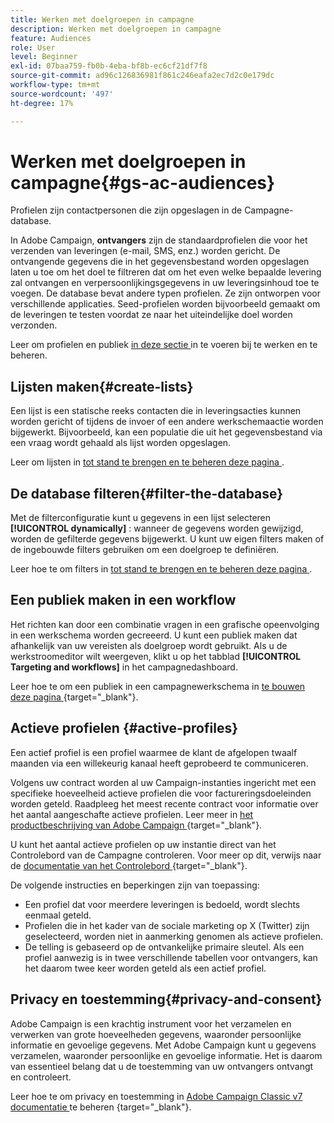 ```yaml
---
title: Werken met doelgroepen in campagne
description: Werken met doelgroepen in campagne
feature: Audiences
role: User
level: Beginner
exl-id: 07baa759-fb0b-4eba-bf8b-ec6cf21df7f8
source-git-commit: ad96c126836981f861c246eafa2ec7d2c0e179dc
workflow-type: tm+mt
source-wordcount: '497'
ht-degree: 17%

---
```


# Werken met doelgroepen in campagne{#gs-ac-audiences}

Profielen zijn contactpersonen die zijn opgeslagen in de Campagne-database.

In Adobe Campaign, **ontvangers** zijn de standaardprofielen die voor het verzenden van leveringen (e-mail, SMS, enz.) worden gericht. De ontvangende gegevens die in het gegevensbestand worden opgeslagen laten u toe om het doel te filtreren dat om het even welke bepaalde levering zal ontvangen en verpersoonlijkingsgegevens in uw leveringsinhoud toe te voegen. De database bevat andere typen profielen. Ze zijn ontworpen voor verschillende applicaties. Seed-profielen worden bijvoorbeeld gemaakt om de leveringen te testen voordat ze naar het uiteindelijke doel worden verzonden.

Leer om profielen en publiek [ in deze sectie ](../audiences/gs-audiences.md) in te voeren bij te werken en te beheren.

## Lijsten maken{#create-lists}

Een lijst is een statische reeks contacten die in leveringsacties kunnen worden gericht of tijdens de invoer of een andere werkschemaactie worden bijgewerkt. Bijvoorbeeld, kan een populatie die uit het gegevensbestand via een vraag wordt gehaald als lijst worden opgeslagen.

Leer om lijsten in [ tot stand te brengen en te beheren deze pagina ](../audiences/create-audiences.md).

## De database filteren{#filter-the-database}

Met de filterconfiguratie kunt u gegevens in een lijst selecteren **[!UICONTROL dynamically]** : wanneer de gegevens worden gewijzigd, worden de gefilterde gegevens bijgewerkt. U kunt uw eigen filters maken of de ingebouwde filters gebruiken om een doelgroep te definiëren.

Leer hoe te om filters in [ tot stand te brengen en te beheren deze pagina ](../audiences/create-filters.md).

## Een publiek maken in een workflow

Het richten kan door een combinatie vragen in een grafische opeenvolging in een werkschema worden gecreeerd. U kunt een publiek maken dat afhankelijk van uw vereisten als doelgroep wordt gebruikt. Als u de werkstroomeditor wilt weergeven, klikt u op het tabblad **[!UICONTROL Targeting and workflows]** in het campagnedashboard.

Leer hoe te om een publiek in een campagnewerkschema in [ te bouwen deze pagina ](https://experienceleague.adobe.com/docs/campaign/automation/campaign-orchestration/marketing-campaign-target.html) {target="_blank"}.


## Actieve profielen {#active-profiles}

Een actief profiel is een profiel waarmee de klant de afgelopen twaalf maanden via een willekeurig kanaal heeft geprobeerd te communiceren.

Volgens uw contract worden al uw Campaign-instanties ingericht met een specifieke hoeveelheid actieve profielen die voor factureringsdoeleinden worden geteld. Raadpleeg het meest recente contract voor informatie over het aantal aangeschafte actieve profielen. Leer meer in [ het productbeschrijving van Adobe Campaign ](https://helpx.adobe.com/nl/legal/product-descriptions/adobe-campaign-managed-cloud-services.html) {target="_blank"}.

U kunt het aantal actieve profielen op uw instantie direct van het Controlebord van de Campagne controleren. Voor meer op dit, verwijs naar de [ documentatie van het Controlebord ](https://experienceleague.adobe.com/docs/control-panel/using/performance-monitoring/active-profiles-monitoring.html) {target="_blank"}.


De volgende instructies en beperkingen zijn van toepassing:

* Een profiel dat voor meerdere leveringen is bedoeld, wordt slechts eenmaal geteld.
* Profielen die in het kader van de sociale marketing op X (Twitter) zijn geselecteerd, worden niet in aanmerking genomen als actieve profielen.
* De telling is gebaseerd op de ontvankelijke primaire sleutel. Als een profiel aanwezig is in twee verschillende tabellen voor ontvangers, kan het daarom twee keer worden geteld als een actief profiel.

## Privacy en toestemming{#privacy-and-consent}

Adobe Campaign is een krachtig instrument voor het verzamelen en verwerken van grote hoeveelheden gegevens, waaronder persoonlijke informatie en gevoelige gegevens. Met Adobe Campaign kunt u gegevens verzamelen, waaronder persoonlijke en gevoelige informatie. Het is daarom van essentieel belang dat u de toestemming van uw ontvangers ontvangt en controleert.

Leer hoe te om privacy en toestemming in [ Adobe Campaign Classic v7 documentatie ](https://experienceleague.adobe.com/docs/campaign-classic/using/getting-started/privacy/privacy-and-recommendations.html) te beheren {target="_blank"}.

